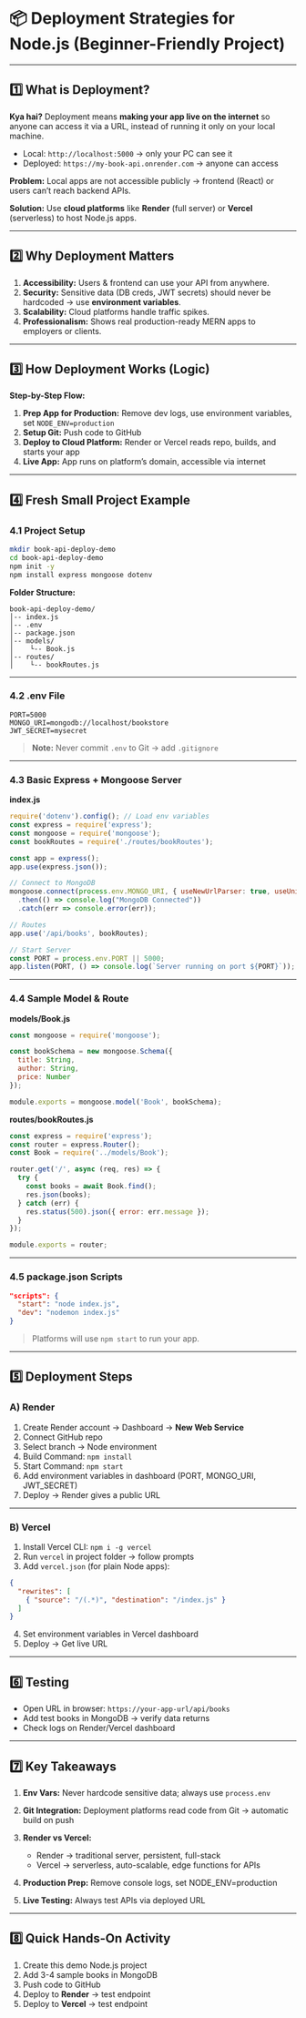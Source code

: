 # 📦 Deployment Strategies for Node.js (Beginner-Friendly Project)

---

## 1️⃣ What is Deployment?

**Kya hai?**
Deployment means **making your app live on the internet** so anyone can access it via a URL, instead of running it only on your local machine.

* Local: `http://localhost:5000` → only your PC can see it
* Deployed: `https://my-book-api.onrender.com` → anyone can access

**Problem:** Local apps are not accessible publicly → frontend (React) or users can’t reach backend APIs.

**Solution:** Use **cloud platforms** like **Render** (full server) or **Vercel** (serverless) to host Node.js apps.

---

## 2️⃣ Why Deployment Matters

1. **Accessibility:** Users & frontend can use your API from anywhere.
2. **Security:** Sensitive data (DB creds, JWT secrets) should never be hardcoded → use **environment variables**.
3. **Scalability:** Cloud platforms handle traffic spikes.
4. **Professionalism:** Shows real production-ready MERN apps to employers or clients.

---

## 3️⃣ How Deployment Works (Logic)

**Step-by-Step Flow:**

1. **Prep App for Production:** Remove dev logs, use environment variables, set `NODE_ENV=production`
2. **Setup Git:** Push code to GitHub
3. **Deploy to Cloud Platform:** Render or Vercel reads repo, builds, and starts your app
4. **Live App:** App runs on platform’s domain, accessible via internet

---

## 4️⃣ Fresh Small Project Example

### 4.1 Project Setup

```bash
mkdir book-api-deploy-demo
cd book-api-deploy-demo
npm init -y
npm install express mongoose dotenv
```

**Folder Structure:**

```
book-api-deploy-demo/
│-- index.js
│-- .env
│-- package.json
│-- models/
│    └-- Book.js
│-- routes/
│    └-- bookRoutes.js
```

---

### 4.2 .env File

```env
PORT=5000
MONGO_URI=mongodb://localhost/bookstore
JWT_SECRET=mysecret
```

> **Note:** Never commit `.env` to Git → add `.gitignore`

---

### 4.3 Basic Express + Mongoose Server

**index.js**

```javascript
require('dotenv').config(); // Load env variables
const express = require('express');
const mongoose = require('mongoose');
const bookRoutes = require('./routes/bookRoutes');

const app = express();
app.use(express.json());

// Connect to MongoDB
mongoose.connect(process.env.MONGO_URI, { useNewUrlParser: true, useUnifiedTopology: true })
  .then(() => console.log("MongoDB Connected"))
  .catch(err => console.error(err));

// Routes
app.use('/api/books', bookRoutes);

// Start Server
const PORT = process.env.PORT || 5000;
app.listen(PORT, () => console.log(`Server running on port ${PORT}`));
```

---

### 4.4 Sample Model & Route

**models/Book.js**

```javascript
const mongoose = require('mongoose');

const bookSchema = new mongoose.Schema({
  title: String,
  author: String,
  price: Number
});

module.exports = mongoose.model('Book', bookSchema);
```

**routes/bookRoutes.js**

```javascript
const express = require('express');
const router = express.Router();
const Book = require('../models/Book');

router.get('/', async (req, res) => {
  try {
    const books = await Book.find();
    res.json(books);
  } catch (err) {
    res.status(500).json({ error: err.message });
  }
});

module.exports = router;
```

---

### 4.5 package.json Scripts

```json
"scripts": {
  "start": "node index.js",
  "dev": "nodemon index.js"
}
```

> Platforms will use `npm start` to run your app.

---

## 5️⃣ Deployment Steps

### A) Render

1. Create Render account → Dashboard → **New Web Service**
2. Connect GitHub repo
3. Select branch → Node environment
4. Build Command: `npm install`
5. Start Command: `npm start`
6. Add environment variables in dashboard (PORT, MONGO_URI, JWT_SECRET)
7. Deploy → Render gives a public URL

---

### B) Vercel

1. Install Vercel CLI: `npm i -g vercel`
2. Run `vercel` in project folder → follow prompts
3. Add `vercel.json` (for plain Node apps):

```json
{
  "rewrites": [
    { "source": "/(.*)", "destination": "/index.js" }
  ]
}
```

4. Set environment variables in Vercel dashboard
5. Deploy → Get live URL

---

## 6️⃣ Testing

* Open URL in browser: `https://your-app-url/api/books`
* Add test books in MongoDB → verify data returns
* Check logs on Render/Vercel dashboard

---

## 7️⃣ Key Takeaways

1. **Env Vars:** Never hardcode sensitive data; always use `process.env`
2. **Git Integration:** Deployment platforms read code from Git → automatic build on push
3. **Render vs Vercel:**

   * Render → traditional server, persistent, full-stack
   * Vercel → serverless, auto-scalable, edge functions for APIs
4. **Production Prep:** Remove console logs, set NODE_ENV=production
5. **Live Testing:** Always test APIs via deployed URL

---

## 8️⃣ Quick Hands-On Activity

1. Create this demo Node.js project
2. Add 3-4 sample books in MongoDB
3. Push code to GitHub
4. Deploy to **Render** → test endpoint
5. Deploy to **Vercel** → test endpoint
